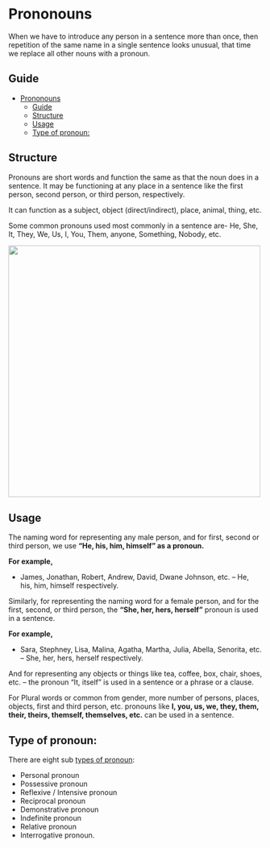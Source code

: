 # Prononouns

When we have to introduce any person in a sentence more than once, then repetition of the same name in a single sentence looks unusual, that time we replace all other nouns with a pronoun.

## Guide

- [Prononouns](#prononouns)
  - [Guide](#guide)
  - [Structure](#structure)
  - [Usage](#usage)
  - [Type of pronoun:](#type-of-pronoun)

## Structure

Pronouns are short words and function the same as that the noun does in a sentence. It may be functioning at any place in a sentence like the first person, second person, or third person, respectively.

It can function as a subject, object (direct/indirect), place, animal, thing, etc.

Some common pronouns used most commonly in a sentence are- He, She, It, They, We, Us, I, You, Them, anyone, Something, Nobody, etc.

<img src="https://i0.wp.com/onlymyenglish.com/wp-content/uploads/2020/11/english-pronouns-min.png?resize=1024%2C819&ssl=1" style="width:500px;">

## Usage

The naming word for representing any male person, and for first, second or third person, we use **“He, his, him, himself” as a pronoun.**

**For example,** 

- James, Jonathan, Robert, Andrew, David, Dwane Johnson, etc. – He, his, him, himself respectively.

Similarly, for representing the naming word for a female person, and for the first, second, or third person, the **“She, her, hers, herself”** pronoun is used in a sentence.

**For example,**

- Sara, Stephney, Lisa, Malina, Agatha, Martha, Julia, Abella, Senorita, etc. – She, her, hers, herself respectively.

And for representing any objects or things like tea, coffee, box, chair, shoes, etc. – the pronoun “It, itself” is used in a sentence or a phrase or a clause.

For Plural words or common from gender, more number of persons, places, objects, first and third person, etc. pronouns like **I, you, us, we, they, them, their, theirs, themself, themselves, etc.** can be used in a sentence.

## Type of pronoun:

There are eight sub [types of pronoun](https://onlymyenglish.com/pronoun/):

- Personal pronoun
- Possessive pronoun
- Reflexive / Intensive pronoun
- Reciprocal pronoun
- Demonstrative pronoun
- Indefinite pronoun
- Relative pronoun
- Interrogative pronoun.